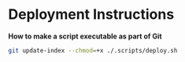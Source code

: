 # Deployment Instructions

**How to make a script executable as part of Git**

```bash
git update-index --chmod=+x ./.scripts/deploy.sh
```
